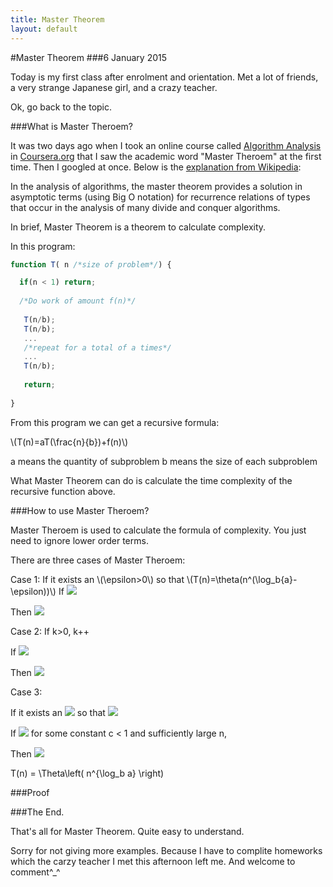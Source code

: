 ```yaml
---
title: Master Theorem
layout: default
---
```


#Master Theorem
###6 January 2015

Today is my first class after enrolment and orientation. Met a lot of friends, a very strange Japanese girl, and a crazy teacher.

Ok, go back to the topic.

###What is Master Theroem?

It was two days ago when I took an online course called [Algorithm Analysis](https://www.coursera.org/course/algo) in [Coursera.org](https://www.coursera.org/) that I saw the academic word "Master Theroem" at the first time. Then I googled at once. Below is the [explanation from Wikipedia](http://en.wikipedia.org/wiki/Master_theorem):

In the analysis of algorithms, the master theorem provides a solution in asymptotic terms (using Big O notation) for recurrence relations of types that occur in the analysis of many divide and conquer algorithms.

In brief, Master Theorem is a theorem to calculate complexity.

In this program:

```javascript
function T( n /*size of problem*/) {

  if(n < 1) return;
  
  /*Do work of amount f(n)*/
  
   T(n/b);
   T(n/b);
   ...
   /*repeat for a total of a times*/
   ...
   T(n/b);
   
   return;
   
}
```

From this program we can get a recursive formula:

\\(T(n)=aT(\frac{n}{b})+f(n)\\)

  a means the quantity of subproblem
  b means the size of each subproblem

What Master Theorem can do is calculate the time complexity of the recursive function above.

###How to use Master Theroem?

Master Theroem is used to calculate the formula of complexity. You just need to ignore lower order terms.

There are three cases of Master Theroem:

Case 1: 
If it exists an \\(\epsilon>0\\) so that \\(T(n)=\theta(n^(\log_b{a}-\epsilon))\\)
If ![](http://upload.wikimedia.org/math/7/9/a/79a7ecad7f97f19240be140f505ddbed.png)

Then ![](http://upload.wikimedia.org/math/8/3/5/83551c0953b5c391e3fdeb90b81deee2.png)

Case 2: If k>0, k++

If ![](http://upload.wikimedia.org/math/5/e/c/5ec7448a407893b0364e72e624e56a26.png)

Then ![](http://upload.wikimedia.org/math/f/4/b/f4bebc5698e39bdae898ce959e9e5428.png)

Case 3:

If it exists an ![](http://upload.wikimedia.org/math/e/7/7/e778429d8769714354b1994984a23fe5.png) so that ![](http://upload.wikimedia.org/math/1/5/5/155fcd52bbd5a31ed4d61bff0405bedd.png)

If ![](http://upload.wikimedia.org/math/6/7/a/67ad62611c82b235d6cf0b0cedab740b.png) for some constant c < 1 and sufficiently large n,

Then ![](http://upload.wikimedia.org/math/4/7/5/4753885194212a420f0126c6896f0ad9.png)

T(n) = \Theta\left( n^{\log_b a} \right)

###Proof

###The End.

That's all for Master Theorem. Quite easy to understand.

Sorry for not giving more examples. Because I have to complite homeworks which the carzy teacher I met this afternoon left me. And welcome to comment^_^
